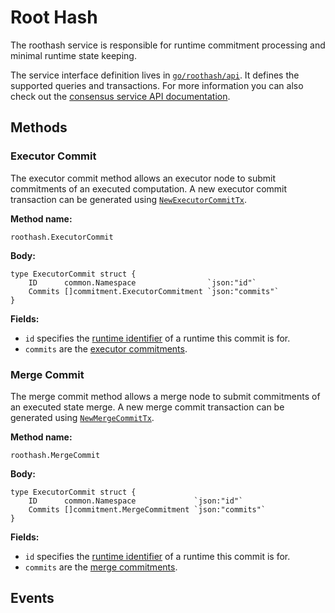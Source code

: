 # Root Hash

The roothash service is responsible for runtime commitment processing and
minimal runtime state keeping.

The service interface definition lives in [`go/roothash/api`]. It defines the
supported queries and transactions. For more information you can also check out
the [consensus service API documentation].

<!-- markdownlint-disable line-length -->
[`go/roothash/api`]: ../../go/roothash/api
[consensus service API documentation]: https://pkg.go.dev/github.com/oasisprotocol/oasis-core/go/roothash/api?tab=doc
<!-- markdownlint-enable line-length -->

## Methods

### Executor Commit

The executor commit method allows an executor node to submit commitments of an
executed computation. A new executor commit transaction can be generated using
[`NewExecutorCommitTx`].

**Method name:**

```
roothash.ExecutorCommit
```

**Body:**

```golang
type ExecutorCommit struct {
    ID      common.Namespace                `json:"id"`
    Commits []commitment.ExecutorCommitment `json:"commits"`
}
```

**Fields:**

* `id` specifies the [runtime identifier] of a runtime this commit is for.
* `commits` are the [executor commitments].

<!-- markdownlint-disable line-length -->
[`NewExecutorCommitTx`]: https://pkg.go.dev/github.com/oasisprotocol/oasis-core/go/roothash/api?tab=doc#NewExecutorCommitTx
[runtime identifier]: ../runtime/identifiers.md
[executor commitments]: https://pkg.go.dev/github.com/oasisprotocol/oasis-core/go/roothash/api/commitment?tab=doc#ExecutorCommitment
<!-- markdownlint-enable line-length -->

### Merge Commit

The merge commit method allows a merge node to submit commitments of an executed
state merge. A new merge commit transaction can be generated using
[`NewMergeCommitTx`].

**Method name:**

```
roothash.MergeCommit
```

**Body:**

```golang
type ExecutorCommit struct {
    ID      common.Namespace             `json:"id"`
    Commits []commitment.MergeCommitment `json:"commits"`
}
```

**Fields:**

* `id` specifies the [runtime identifier] of a runtime this commit is for.
* `commits` are the [merge commitments].

<!-- markdownlint-disable line-length -->
[`NewMergeCommitTx`]: https://pkg.go.dev/github.com/oasisprotocol/oasis-core/go/roothash/api?tab=doc#NewMergeCommitTx
[merge commitments]: https://pkg.go.dev/github.com/oasisprotocol/oasis-core/go/roothash/api/commitment?tab=doc#MergeCommitment
<!-- markdownlint-enable line-length -->

## Events
